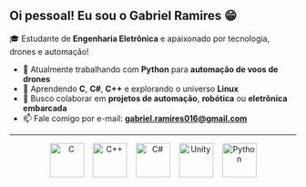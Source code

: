 ## Oi pessoal! Eu sou o Gabriel Ramires 😁  
🎓 Estudante de **Engenharia Eletrônica** e apaixonado por tecnologia, drones e automação!  

- 🔭 Atualmente trabalhando com **Python** para **automação de voos de drones**  
- 🌱 Aprendendo **C**, **C#**, **C++** e explorando o universo **Linux**  
- 🤝 Busco colaborar em **projetos de automação**, **robótica** ou **eletrônica embarcada**  
- 📫 Fale comigo por e-mail: **gabriel.ramires016@gmail.com**

---

<p align="center">
  <img src="https://cdn.jsdelivr.net/gh/devicons/devicon/icons/c/c-original.svg" alt="C" width="60" height="60"/>
  &nbsp;&nbsp;
  <img src="https://cdn.jsdelivr.net/gh/devicons/devicon/icons/cplusplus/cplusplus-original.svg" alt="C++" width="60" height="60"/>
  &nbsp;&nbsp;
  <img src="https://cdn.jsdelivr.net/gh/devicons/devicon/icons/csharp/csharp-original.svg" alt="C#" width="60" height="60"/>
  &nbsp;&nbsp;
  <img src="https://cdn.jsdelivr.net/gh/devicons/devicon/icons/unity/unity-original.svg" alt="Unity" width="60" height="60"/>
  &nbsp;&nbsp;
  <img src="https://cdn.jsdelivr.net/gh/devicons/devicon/icons/python/python-original.svg" alt="Python" width="60" height="60"/>
</p>
